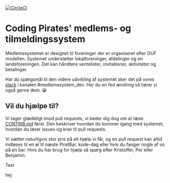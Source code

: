 [![CircleCI](https://circleci.com/gh/CodingPirates/forenings_medlemmer.svg?style=svg)](https://circleci.com/gh/CodingPirates/forenings_medlemmer)

# Coding Pirates' medlems- og tilmeldingssystem
Medlemssystemet er designet til foreninger  der er organiseret efter DUF modellen. 
Systemet understøtter lokalforeninger, afdelinger og en landsforeningen. 
Det kan håndtere ventelister, invitationer, aktiviteter og betalinger. 


Har du spørgsmål til den videre udvikling af systemet sker det på vores 
[slack](https://codingpirates.signup.team) i kanalen #medlemssystem_dev. 
Har du en fed ændring så hører vi også gerne dem. 😀 


## Vil du hjælpe til?
Vi tager glædeligt imod pull requests, vi beder dig dog om at læse 
[CONTRIB.md](CONTRIB.md) først. Den beskriver hvordan du kommer 
igang med systemet, hvordan du løser issues og krav til pull requests.

Vi sætter naturligvis stor pris på alt hjælp vi får, og en pull request 
kan altid indløses til en øl til næste PiratBar, kode-dag eller hvis du 
fanger nogle af os på en bar. 
Hvis du har brug for hjælp så spørg efter Kristoffer, Per eller Benjamin.


Test


hej
